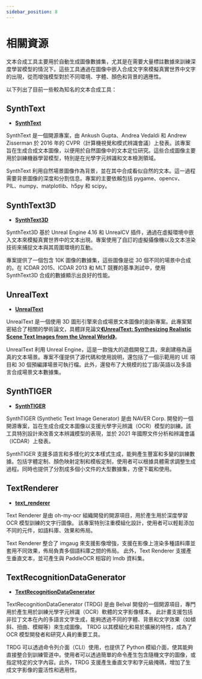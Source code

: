```yaml
---
sidebar_position: 8
---
```


# 相關資源

文本合成工具主要用於自動生成圖像數據集，尤其是在需要大量標註數據來訓練深度學習模型的情況下。這些工具通過在圖像中嵌入合成文字來模擬真實世界中文字的出現，從而增強模型對於不同環境、字體、顏色和背景的適應性。

以下列出了目前一些較為知名的文本合成工具：

## SynthText

- [**SynthText**](https://github.com/ankush-me/SynthText)

SynthText 是一個開源專案，由 Ankush Gupta、Andrea Vedaldi 和 Andrew Zisserman 於 2016 年的 CVPR（計算機視覺和模式辨識會議）上發表。該專案旨在生成合成文本圖像，以便用於自然圖像中的文本定位研究。這些合成圖像主要用於訓練機器學習模型，特別是在光學字元辨識和文本檢測領域。

SynthText 利用自然場景圖像作為背景，並在其中合成看似自然的文本。這一過程需要背景圖像的深度和分割信息。專案的主要依賴包括 pygame、opencv、PIL、numpy、matplotlib、h5py 和 scipy。

## SynthText3D

- [**SynthText3D**](https://github.com/MhLiao/SynthText3D)

SynthText3D 基於 Unreal Engine 4.16 和 UnrealCV 插件，通過在虛擬環境中嵌入文本來模擬真實世界中的文本出現。專案使用了自訂的虛擬攝像機以及文本渲染技術來捕捉文本與其周圍環境的互動。

專案提供了一個包含 10K 圖像的數據集，這些圖像是從 30 個不同的場景中合成的。在 ICDAR 2015、ICDAR 2013 和 MLT 競賽的基準測試中，使用 SynthText3D 合成的數據顯示出良好的性能。

## UnrealText

- [**UnrealText**](https://github.com/Jyouhou/UnrealText/)

UnrealText 是一個使用 3D 圖形引擎來合成場景文本圖像的創新專案。此專案緊密結合了相關的學術論文，具體詳見論文[**《UnrealText: Synthesizing Realistic Scene Text Images from the Unreal World》**](https://arxiv.org/abs/2003.10608)。

UnrealText 利用 Unreal Engine，這是一款強大的遊戲開發工具，來創建極為逼真的文本場景。專案不僅提供了源代碼和使用說明，還包括了一個示範用的 UE 項目和 30 個預編譯場景可執行檔。此外，還發布了大規模的拉丁語/英語以及多語言合成場景文本數據集。

## SynthTIGER

- [**SynthTIGER**](https://github.com/clovaai/synthtiger)

SynthTIGER (Synthetic Text Image Generator) 是由 NAVER Corp. 開發的一個開源專案，旨在生成合成文本圖像以支援光學字元辨識（OCR）模型的訓練。該工具特別設計來改善文本辨識模型的表現，並於 2021 年國際文件分析和辨識會議（ICDAR）上發表。

SynthTIGER 支援多語言和多樣化的文本樣式生成，能夠產生豐富和多變的訓練數據。包括字體定制、顏色映射定制和模板定制，使用者可以根據具體需求調整生成過程。同時也提供了分割成多個小文件的大型數據集，方便下載和使用。

## TextRenderer

- [**text_renderer**](https://github.com/Sanster/text_renderer)

Text Renderer 是由 oh-my-ocr 組織開發的開源項目，用於產生用於深度學習 OCR 模型訓練的文字行圖像。 該專案特別注重模組化設計，使用者可以輕鬆添加不同的元件，如語料庫、效果和佈局。

Text Renderer 整合了 imgaug 來支援影像增強，支援在影像上渲染多種語料庫並套用不同效果，佈局負責多個語料庫之間的佈局。 此外，Text Renderer 支援產生垂直文本，並可產生與 PaddleOCR 相容的 lmdb 資料集。

## TextRecognitionDataGenerator

- [**TextRecognitionDataGenerator**](https://github.com/Belval/TextRecognitionDataGenerator)

TextRecognitionDataGenerator (TRDG) 是由 Belval 開發的一個開源項目，專門用於產生用於訓練光學字元辨識（OCR）軟體的文字影像樣本。 此計畫支援包括非拉丁文本在內的多語言文字生成，能夠透過不同的字體、背景和文字效果（如傾斜、扭曲、模糊等）來生成圖像。 TRDG 以其模組化和易於擴展的特性，成為了 OCR 模型開發者和研究人員的重要工具。

TRDG 可以透過命令列介面（CLI）使用，也提供了 Python 模組介面，使其能夠直接整合到訓練管道中。使用者可以透過簡單的命令產生包含隨機文字的圖像，或指定特定的文字內容。此外，TRDG 支援產生垂直文字和字元級掩碼，增加了生成文字影像的靈活性和適用性。
